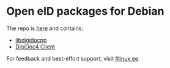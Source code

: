 # Open eID packages for Debian

The repo is [here](https://kvlt.ee/debian) and contains:
* [libdigidocpp](https://github.com/open-eid/libdigidocpp)
* [DigiDoc4 Client](https://github.com/open-eid/DigiDoc4-Client)

For feedback and best-effort support, visit [#linux.ee](https://linux.ee).
